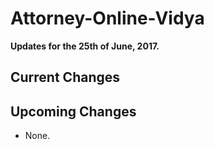 # Attorney-Online-Vidya
__Updates for the 25th of June, 2017.__

## Current Changes

## Upcoming Changes
* None.
